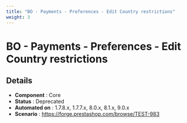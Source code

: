 ```yaml
---
title: "BO - Payments - Preferences - Edit Country restrictions"
weight: 3
---
```


# BO - Payments - Preferences - Edit Country restrictions
## Details
* **Component** : Core
* **Status** : Deprecated
* **Automated on** : 1.7.8.x, 1.7.7.x, 8.0.x, 8.1.x, 9.0.x
* **Scenario** : https://forge.prestashop.com/browse/TEST-983

